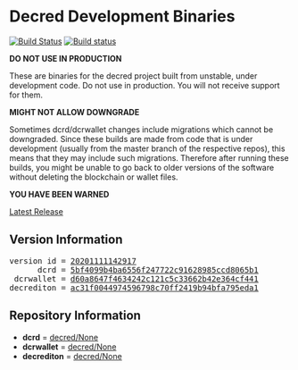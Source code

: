 
# Decred Development Binaries

[![Build Status](https://travis-ci.org/matheusd/decred-weekly-builds.svg?branch=v20201111142917)](https://travis-ci.org/matheusd/decred-weekly-builds) [![Build status](https://ci.appveyor.com/api/projects/status/hncgrnv0xuqb6s3c/branch/master?svg=true)](https://ci.appveyor.com/project/matheusd/decred-weekly-builds/branch/master)


**DO NOT USE IN PRODUCTION**

These are binaries for the decred project built from unstable, under development
code. Do not use in production. You will not receive support for them.

**MIGHT NOT ALLOW DOWNGRADE**

Sometimes dcrd/dcrwallet changes include migrations which cannot be downgraded.
Since these builds are made from code that is under development (usually from
the master branch of the respective repos), this means that they may include such
migrations. Therefore after running these builds, you might be unable to go back
to older versions of the software without deleting the blockchain or wallet
files.

**YOU HAVE BEEN WARNED**

[Latest Release](https://github.com/matheusd/decred-weekly-builds/releases/latest)

## Version Information

<pre>
version id = <a href="https://github.com/matheusd/decred-weekly-builds/releases/tag/v20201111142917">20201111142917</a>
      dcrd = <a href="https://github.com/decred/dcrd/commits/5bf4099b4ba6556f247722c91628985ccd8065b1">5bf4099b4ba6556f247722c91628985ccd8065b1</a>
 dcrwallet = <a href="https://github.com/decred/dcrwallet/commits/d60a8647f4634242c121c5c33662b42e364cf441">d60a8647f4634242c121c5c33662b42e364cf441</a>
decrediton = <a href="https://github.com/decred/decrediton/commits/ac31f0044974596798c70ff2419b94bfa795eda1">ac31f0044974596798c70ff2419b94bfa795eda1</a>
</pre>

## Repository Information

- **dcrd** = [decred/None](https://github.com/decred/dcrd)
- **dcrwallet** = [decred/None](https://github.com/decred/dcrwallet)
- **decrediton** = [decred/None](https://github.com/decred/decrediton)


